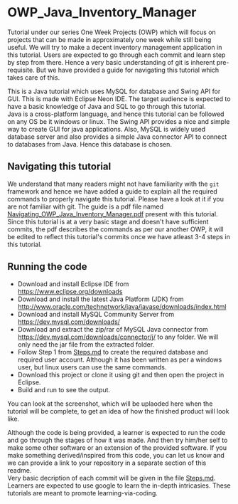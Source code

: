 # OWP_Java_Inventory_Manager
Tutorial under our series One Week Projects (OWP) which will focus on projects that can be made in approximately one week while still being useful. We will try to make a decent inventory management application in this tutorial. Users are expected to go through each commit and learn step by step from there. Hence a very basic understanding of git is inherent pre-requisite. But we have provided a guide for navigating this tutorial which takes care of this.  
  
This is a Java tutorial which uses MySQL for database and Swing API for GUI. This is made with Eclipse Neon IDE. The target audience is expected to have a basic knowledge of Java and SQL to go through this tutorial.  
Java is a cross-platform language, and hence this tutorial can be followed on any OS be it windows or linux. The Swing API provides a nice and simple way to create GUI for java applications. Also, MySQL is widely used database server and also provides a simple Java connector API to connect to databases from Java. Hence this database is chosen.  
  
## Navigating this tutorial
We understand that many readers might not have familiarity with the `git` framework and hence we have added a guide to explain all the required commands to properly navigate this tutorial. Please have a look at it if you are not familiar with git. The guide is a pdf file named [Navigating_OWP_Java_Inventory_Manager.pdf](Navigating_OWP_Java_Inventory_Manager.pdf) present with this tutorial. Since this tutorial is at a very basic stage and doesn't have sufficient commits, the pdf describes the commands as per our another OWP, it will be edited to reflect this tutorial's commits once we have atleast 3-4 steps in this tutorial.  
  
  
## Running the code
- Download and install Eclipse IDE from https://www.eclipse.org/downloads
- Download and install the latest Java Platform (JDK) from http://www.oracle.com/technetwork/java/javase/downloads/index.html
- Download and install MySQL Community Server from https://dev.mysql.com/downloads/
- Download and extract the zip/rar of MySQL Java connector from https://dev.mysql.com/downloads/connector/j/ to any folder. We will only need the jar file from the extracted folder.
- Follow Step 1 from [Steps.md](Steps.md) to create the required database and required user account. Although it has been written as per a windows user, but linux users can use the same commands.
- Download this project or clone it using git and then open the project in Eclipse.
- Build and run to see the output.  
  
You can look at the screenshot, which will be uplaoded here when the tutorial will be complete, to get an idea of how the finished product will look like.  
  
Although the code is being provided, a learner is expected to run the code and go through the stages of how it was made. And then try him/her self to make some other software or an extension of the provided software. If you make something derived/inspired from this code, you can let us know and we can provide a link to your repository in a separate section of this readme.  
Very basic decription of each commit will be given in the file [Steps.md](Steps.md). Learners are expected to use google to learn the in-depth intricasies. These tutorials are meant to promote learning-via-coding.  